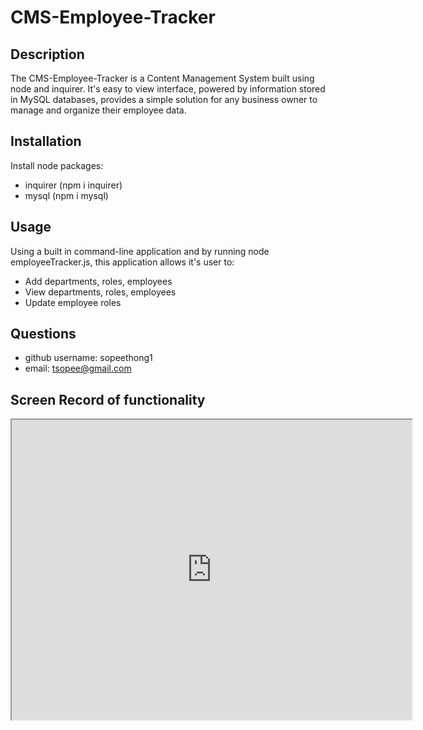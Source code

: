 # CMS-Employee-Tracker

  ## Description 
 The CMS-Employee-Tracker is a Content Management System built using node and inquirer. It's easy to view interface, powered by information stored in MySQL databases, provides a simple solution for any business owner to manage and organize their employee data.   

  ## Installation
  Install node packages: 
  * inquirer (npm i inquirer)
  * mysql (npm i mysql)
  
  ## Usage
  Using a built in command-line application and by running node employeeTracker.js, this application allows it's user to:
  
  * Add departments, roles, employees
  * View departments, roles, employees
  * Update employee roles

  ## Questions
  * github username: sopeethong1 
  * email: tsopee@gmail.com

  ## Screen Record of functionality
  <iframe src="https://drive.google.com/file/d/1f1HLzriFUl8NA3zT1AEbHaiK7VP_cVgW/preview" width="640" height="480"></iframe>
